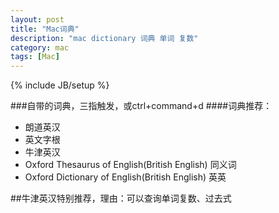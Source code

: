 ```yaml
---
layout: post
title: "Mac词典"
description: "mac dictionary 词典 单词 复数"
category: mac
tags: [Mac]
---
```

{% include JB/setup %}

###自带的词典，三指触发，或ctrl+command+d
####词典推荐：
* 朗道英汉
* 英文字根
* 牛津英汉
* Oxford Thesaurus of English(British English) 同义词
* Oxford Dictionary of English(British English) 英英


##牛津英汉特别推荐，理由：可以查询单词复数、过去式